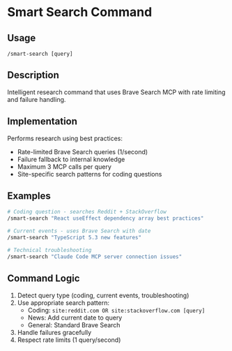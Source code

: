 # Smart Search Command

## Usage
```
/smart-search [query]
```

## Description
Intelligent research command that uses Brave Search MCP with rate limiting and failure handling.

## Implementation
Performs research using best practices:
- Rate-limited Brave Search queries (1/second)
- Failure fallback to internal knowledge  
- Maximum 3 MCP calls per query
- Site-specific search patterns for coding questions

## Examples
```bash
# Coding question - searches Reddit + StackOverflow
/smart-search "React useEffect dependency array best practices"

# Current events - uses Brave Search with date
/smart-search "TypeScript 5.3 new features"

# Technical troubleshooting
/smart-search "Claude Code MCP server connection issues"
```

## Command Logic
1. Detect query type (coding, current events, troubleshooting)
2. Use appropriate search pattern:
   - Coding: `site:reddit.com OR site:stackoverflow.com [query]`
   - News: Add current date to query
   - General: Standard Brave Search
3. Handle failures gracefully
4. Respect rate limits (1 query/second)